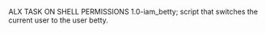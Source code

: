 ALX TASK ON SHELL PERMISSIONS 
1.0-iam_betty; script that switches the current user to the user betty.
